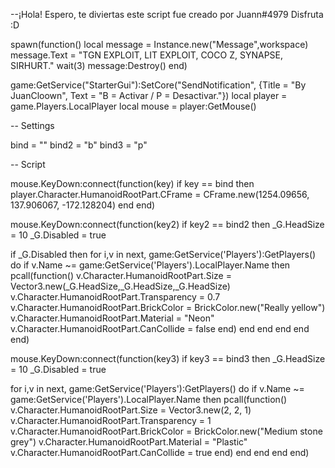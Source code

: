 --¡Hola! Espero, te diviertas este script fue creado por Juann#4979 Disfruta :D



spawn(function()
local message = Instance.new("Message",workspace)
message.Text = "TGN EXPLOIT, LIT EXPLOIT, COCO Z, SYNAPSE, SIRHURT."
wait(3)
message:Destroy()
end)



game:GetService("StarterGui"):SetCore("SendNotification", {Title = "By JuanCloown", Text = "B = Activar / P = Desactivar."})
local player = game.Players.LocalPlayer
local mouse = player:GetMouse()

-- Settings

bind = "" 
bind2 = "b"
bind3 = "p"

-- Script

mouse.KeyDown:connect(function(key)
if key == bind then
player.Character.HumanoidRootPart.CFrame = CFrame.new(1254.09656, 137.906067, -172.128204)
end
end)

mouse.KeyDown:connect(function(key2)
if key2 == bind2 then
_G.HeadSize = 10
_G.Disabled = true


if _G.Disabled then
for i,v in next, game:GetService('Players'):GetPlayers() do
if v.Name ~= game:GetService('Players').LocalPlayer.Name then
pcall(function()
v.Character.HumanoidRootPart.Size = Vector3.new(_G.HeadSize,_G.HeadSize,_G.HeadSize)
v.Character.HumanoidRootPart.Transparency = 0.7
v.Character.HumanoidRootPart.BrickColor = BrickColor.new("Really yellow")
v.Character.HumanoidRootPart.Material = "Neon"
v.Character.HumanoidRootPart.CanCollide = false
end)
end
end
end
end
end)

mouse.KeyDown:connect(function(key3)
if key3 == bind3 then
_G.HeadSize = 10
_G.Disabled = true


for i,v in next, game:GetService('Players'):GetPlayers() do
if v.Name ~= game:GetService('Players').LocalPlayer.Name then
pcall(function()
v.Character.HumanoidRootPart.Size = Vector3.new(2, 2, 1)
v.Character.HumanoidRootPart.Transparency = 1
v.Character.HumanoidRootPart.BrickColor = BrickColor.new("Medium stone grey")
v.Character.HumanoidRootPart.Material = "Plastic"
v.Character.HumanoidRootPart.CanCollide = true
end)
end
end
end
end)
